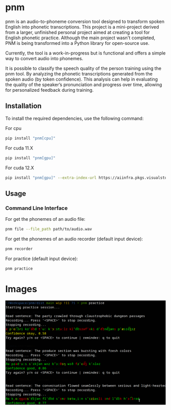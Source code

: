 # pnm

pnm is an audio-to-phoneme conversion tool designed to transform spoken English into phonetic transcriptions. This project is a mini-project derived from a larger, unfinished personal project aimed at creating a tool for English phonetic practice. Although the main project wasn't completed, PNM is being transformed into a Python library for open-source use.

Currently, the tool is a work-in-progress but is functional and offers a simple way to convert audio into phonemes.

It is possible to classify the speech quality of the person training using the pnm tool. By analyzing the phonetic transcriptions generated from the spoken audio (by token confidence). This analysis can help in evaluating the quality of the speaker’s pronunciation and progress over time, allowing for personalized feedback during training. 

## Installation

To install the required dependencies, use the following command:

For cpu

```bash
pip install "pnm[cpu]"
```

For cuda 11.X
```bash
pip install "pnm[gpu]"
```

For cuda 12.X
```bash
pip install "pnm[gpu]" --extra-index-url https://aiinfra.pkgs.visualstudio.com/PublicPackages/_packaging/onnxruntime-cuda-12/pypi/simple/
```

## Usage

### Command Line Interface

For get the phonemes of an audio file:

```bash
pnm file --file_path path/to/audio.wav
```

For get the phonemes of an audio recorder (default input device):

```bash
pnm recorder
```

For practice (default input device):

```bash
pnm practice
```

# Images

<p align="center">
  <img src="https://raw.githubusercontent.com/pstwh/pnm/main/examples/image.png" width="768" />
</p>
